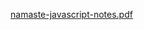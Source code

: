 
[namaste-javascript-notes.pdf](https://github.com/user-attachments/files/18674949/namaste-javascript-notes.pdf)
